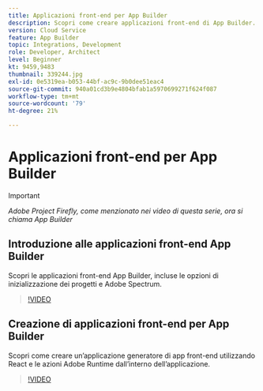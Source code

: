 ```yaml
---
title: Applicazioni front-end per App Builder
description: Scopri come creare applicazioni front-end di App Builder.
version: Cloud Service
feature: App Builder
topic: Integrations, Development
role: Developer, Architect
level: Beginner
kt: 9459,9483
thumbnail: 339244.jpg
exl-id: 0e5319ea-b053-44bf-ac9c-9b0dee51eac4
source-git-commit: 940a01cd3b9e4804bfab1a5970699271f624f087
workflow-type: tm+mt
source-wordcount: '79'
ht-degree: 21%

---
```


# Applicazioni front-end per App Builder

>[!IMPORTANT]
>
> _Adobe Project Firefly, come menzionato nei video di questa serie, ora si chiama App Builder_

## Introduzione alle applicazioni front-end App Builder

Scopri le applicazioni front-end App Builder, incluse le opzioni di inizializzazione dei progetti e Adobe Spectrum.

>[!VIDEO](https://video.tv.adobe.com/v/339247/?quality=12&learn=on)

## Creazione di applicazioni front-end per App Builder

Scopri come creare un’applicazione generatore di app front-end utilizzando React e le azioni Adobe Runtime dall’interno dell’applicazione.

>[!VIDEO](https://video.tv.adobe.com/v/339248/?quality=12&learn=on)
